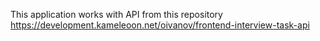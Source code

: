 This application works with API from this repository https://development.kameleoon.net/oivanov/frontend-interview-task-api
